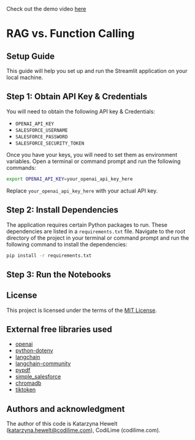 Check out the demo video [here](https://www.youtube.com/watch?v=Dpll7izWKEQ&ab_channel=CodiLime)


# RAG vs. Function Calling
## Setup Guide

This guide will help you set up and run the Streamlit application on your local machine.

## Step 1: Obtain API Key & Credentials

You will need to obtain the following API key & Credentials:

- `OPENAI_API_KEY`
- `SALESFORCE_USERNAME`
- `SALESFORCE_PASSWORD`
- `SALESFORCE_SECURITY_TOKEN`


Once you have your keys, you will need to set them as environment variables. Open a terminal or command prompt and run the following commands:

```bash
export OPENAI_API_KEY=your_openai_api_key_here
```

Replace `your_openai_api_key_here` with your actual API key.

## Step 2: Install Dependencies

The application requires certain Python packages to run. These dependencies are listed in a `requirements.txt` file.
Navigate to the root directory of the project in your terminal or command prompt and run the following command to install the dependencies:

```bash
pip install -r requirements.txt
```


## Step 3: Run the Notebooks


## License

This project is licensed under the terms of the [MIT License](LICENSE).

## External free libraries used
- [openai](https://platform.openai.com/docs/libraries)
- [python-dotenv](https://pypi.org/project/python-dotenv/1.0.1/)
- [langchain](https://pypi.org/project/langchain/0.2.1/)
- [langchain-community](https://pypi.org/project/langchain-community/)
- [pypdf](https://pypi.org/project/pypdf/)
- [simple_salesforce](https://pypi.org/project/simple-salesforce/)
- [chromadb](https://pypi.org/project/chromadb/)
- [tiktoken](https://pypi.org/project/tiktoken/)


## Authors and acknowledgment

The author of this code is Katarzyna Hewelt (katarzyna.hewelt@codilime.com), CodiLime (codilime.com).
